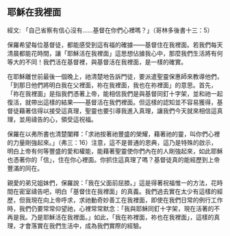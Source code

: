 ## 耶穌在我裡面 ##

經文: 「自己省察有信心沒有……基督在你們心裡嗎？」（哥林多後書十三：5）



保羅希望每位基督徒，都能感受到這有福的確據——基督住在我裡面。若我們每天清晨都能花時間，讓「耶穌活在我裡面」這思想佔據我心中，那麼我們生活將有何等大的不同！我們活在基督裡，與基督活在我裡面，是一樣的確實。

在耶穌離世前最後一個晚上，祂清楚地告訴門徒，要派遣聖靈保惠師來教導他們，「到那日他們將明白我在父裡面，祢在我裡面，我也在祢裡面」的意思。首先，「祢在我裡面」是指我們憑著上帝，能相信我們是與基督同釘十字架，並和祂一起復活，就帶出這樣的結果——基督活在我們裡面。但這樣的認知並不容易獲得，基督徒藉著信得以接受這真理，聖靈也要引導我進入真理，讓我們今天就來相信這真理，並用禱告的心，領受這祝福。

保羅在以弗所書也清楚闡釋：「求祂按著祂豐盛的榮耀，藉著祂的靈，叫你們心裡的力量剛強起來。」（弗三：16）注意，這不是普通的恩典，這乃是特殊的啟示，明白上帝有何等豐盛的愛和權能，能藉著聖靈使你們內在的人剛強起來，如此耶穌也憑著你的「信」，住在你心裡面。你抓住這真理了嗎？基督徒真的能經歷到上帝豐滿的同在。

親愛的弟兄姐妹們，保羅說：「我在父面前屈膝。」這是得著祝福惟一的方法，花時間在密室禱告吧，明白「基督住在我裡面」的真義。我們過去實在太少有這樣的經歷，但我現在向上帝呼求，求祂動奇妙善工在我裡面，即使在我們日常的例行工作時，我們仍要常常仰望祂，心裡常常默念：「我與耶穌同釘十字架，現在活著的不再是我。乃是耶穌活在我裡面。」如此，「我在祢裡面，祢也在我裡面」，這樣的真理，才會落實在我們生活中，成為我們實際的經驗。